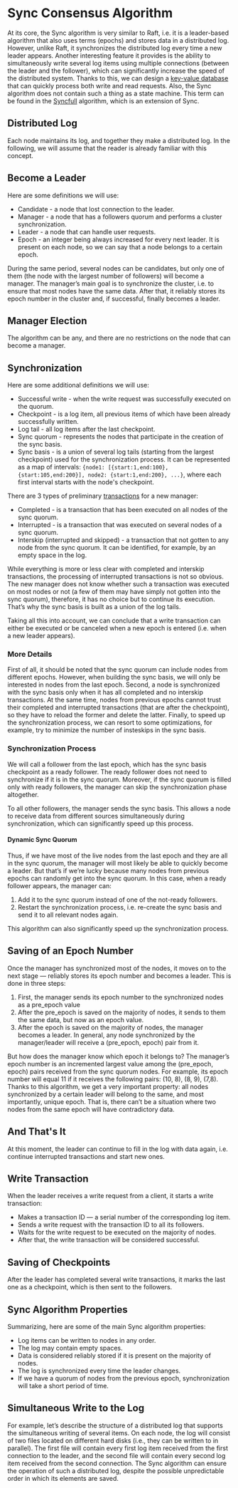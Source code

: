 # Sync Consensus Algorithm
At its core, the Sync algorithm is very similar to Raft, i.e. it is a 
leader-based algorithm that also uses terms (epochs) and stores data in a 
distributed log. However, unlike Raft, it synchronizes the distributed log 
every time a new leader appears. Another interesting feature it provides is the 
ability to simultaneously write several log items using multiple connections 
(between the leader and the follower), which can significantly increase the 
speed of the distributed system. Thanks to this, we can design a 
[key-value database](https://github.com/ymz-ncnk/distributed-key-value-database-design) that can quickly process both write and read requests. 
Also, the Sync algorithm does not contain such a thing as a state machine. This 
term can be found in the [Syncfull](https://github.com/ymz-ncnk/sync-consensus-algorithm/blob/main/Syncfull%20Consensus%20Algorithm.md) algorithm, which is an extension of Sync.

## Distributed Log
Each node maintains its log, and together they make a distributed log. In the 
following, we will assume that the reader is already familiar with this concept.

## Become a Leader
Here are some definitions we will use:
- Candidate - a node that lost connection to the leader.
- Manager - a node that has a followers quorum and performs a cluster
  synchronization.
- Leader - a node that can handle user requests.
- Epoch - an integer being always increased for every next leader. It is present 
  on each node, so we can say that a node belongs to a certain epoch.

During the same period, several nodes can be candidates, but only one of them 
(the node with the largest number of followers) will become a manager. The 
manager’s main goal is to synchronize the cluster, i.e. to ensure that most 
nodes have the same data. After that, it reliably stores its epoch number in the
cluster and, if successful, finally becomes a leader.

## Manager Election
The algorithm can be any, and there are no restrictions on the node that can 
become a manager.

## Synchronization
Here are some additional definitions we will use:
- Successful write - when the write request was successfully executed on the 
  quorum.
- Checkpoint - is a log item, all previous items of which have been already
  successfully written.
- Log tail - all log items after the last checkpoint.
- Sync quorum - represents the nodes that participate in the creation of the 
  sync basis.
- Sync basis - is a union of several log tails (starting from the largest 
  checkpoint) used for the synchronization process. It can be represented as a 
  map of intervals: `{node1: [{start:1,end:100}, {start:105,end:200}], node2: {start:1,end:200}, ...}`, 
  where each first interval starts with the node's checkpoint.

There are 3 types of preliminary [transactions](#write-transaction) for a new 
manager:
- Completed - is a transaction that has been executed on all nodes of the sync 
  quorum.
- Interrupted - is a transaction that was executed on several nodes of a sync 
  quorum.
- Interskip (interrupted and skipped) - a transaction that not gotten to any 
  node from the sync quorum. It can be identified, for example, by an empty 
  space in the log.

While everything is more or less clear with completed and interskip 
transactions, the processing of interrupted transactions is not so obvious. The 
new manager does not know whether such a transaction was executed on most nodes 
or not (a few of them may have simply not gotten into the sync quorum), 
therefore, it has no choice but to continue its execution. That’s why the sync 
basis is built as a union of the log tails. 

Taking all this into account, we can conclude that a write transaction can 
either be executed or be canceled when a new epoch is entered (i.e. when a new 
leader appears).

### More Details
First of all, it should be noted that the sync quorum can include nodes from 
different epochs. However, when building the sync basis, we will only be 
interested in nodes from the last epoch. Second, a node is synchronized with 
the sync basis only when it has all completed and no interskip transactions. At 
the same time, nodes from previous epochs cannot trust their completed and 
interrupted transactions (that are after the checkpoint), so they have to reload
the former and delete the latter. Finally, to speed up the synchronization 
process, we can resort to some optimizations, for example, try to minimize the 
number of insteskips in the sync basis.

### Synchronization Process
We will call a follower from the last epoch, which has the sync basis checkpoint 
as a ready follower. The ready follower does not need to synchronize if it is in
the sync quorum. Moreover, if the sync quorum is filled only with ready 
followers, the manager can skip the synchronization phase altogether.

To all other followers, the manager sends the sync basis. This allows a node to 
receive data from different sources simultaneously during synchronization, which 
can significantly speed up this process.

#### Dynamic Sync Quorum
Thus, if we have most of the live nodes from the last epoch and they are all in 
the sync quorum, the manager will most likely be able to quickly become a 
leader. But that’s if we’re lucky because many nodes from previous epochs can
randomly get into the sync quorum. In this case, when a ready follower appears, 
the manager can:
1. Add it to the sync quorum instead of one of the not-ready followers.
2. Restart the synchronization process, i.e. re-create the sync basis and send 
   it to all relevant nodes again.

This algorithm can also significantly speed up the synchronization process.

## Saving of an Epoch Number
Once the manager has synchronized most of the nodes, it moves on to the next 
stage — reliably stores its epoch number and becomes a leader. This is done in 
three steps:
1. First, the manager sends its epoch number to the synchronized nodes as a 
   pre_epoch value
2. After the pre_epoch is saved on the majority of nodes, it sends to them the 
   same data, but now as an epoch value.
3. After the epoch is saved on the majority of nodes, the manager becomes a 
   leader.
In general, any node synchronized by the manager/leader will receive a 
(pre_epoch, epoch) pair from it.

But how does the manager know which epoch it belongs to? The manager’s epoch 
number is an incremented largest value among the (pre_epoch, epoch) pairs 
received from the sync quorum nodes. For example, its epoch number will equal 
11 if it receives the following pairs: (10, 8), (8, 9), (7,8). Thanks to this 
algorithm, we get a very important property: all nodes synchronized by a certain
leader will belong to the same, and most importantly, unique epoch. That is, 
there can’t be a situation where two nodes from the same epoch will have 
contradictory data.

## And That's It
At this moment, the leader can continue to fill in the log with data again, i.e.
continue interrupted transactions and start new ones.

## Write Transaction
When the leader receives a write request from a client, it starts a write 
transaction:
- Makes a transaction ID — a serial number of the corresponding log item.
- Sends a write request with the transaction ID to all its followers.
- Waits for the write request to be executed on the majority of nodes.
- After that, the write transaction will be considered successful.

## Saving of Checkpoints
After the leader has completed several write transactions, it marks the last one
as a checkpoint, which is then sent to the followers.

## Sync Algorithm Properties
Summarizing, here are some of the main Sync algorithm properties:
- Log items can be written to nodes in any order.
- The log may contain empty spaces.
- Data is considered reliably stored if it is present on the majority of nodes.
- The log is synchronized every time the leader changes.
- If we have a quorum of nodes from the previous epoch, synchronization will 
  take a short period of time.

## Simultaneous Write to the Log
For example, let’s describe the structure of a distributed log that supports the
simultaneous writing of several items. On each node, the log will consist of two
files located on different hard disks (i.e., they can be written to in 
parallel). The first file will contain every first log item received from the 
first connection to the leader, and the second file will contain every second 
log item received from the second connection. The Sync algorithm can ensure the 
operation of such a distributed log, despite the possible unpredictable order in
which its elements are saved.